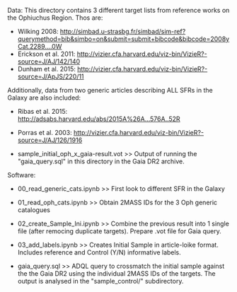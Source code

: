 Data:
This directory contains 3 different target lists from reference works on the Ophiuchus Region. Thos are:
* Wilking 2008: http://simbad.u-strasbg.fr/simbad/sim-ref?querymethod=bib&simbo=on&submit=submit+bibcode&bibcode=2008yCat.2289....0W
* Erickson et al. 2011: http://vizier.cfa.harvard.edu/viz-bin/VizieR?-source=J/AJ/142/140
* Dunham et al. 2015: http://vizier.cfa.harvard.edu/viz-bin/VizieR?-source=J/ApJS/220/11

Additionally, data from two generic articles describing ALL SFRs in the Galaxy are also included:
* Ribas et al. 2015: http://adsabs.harvard.edu/abs/2015A%26A...576A..52R
* Porras et al. 2003: http://vizier.cfa.harvard.edu/viz-bin/VizieR?-source=J/AJ/126/1916

* sample_initial_oph_x_gaia-result.vot >> Output of running the "gaia_query.sql" in this directory
in the Gaia DR2 archive.


Software:
* 00_read_generic_cats.ipynb  >>  First look to different SFR in the Galaxy
* 01_read_oph_cats.ipynb      >>  Obtain 2MASS IDs for the 3 Oph generic catalogues
* 02_create_Sample_Ini.ipynb  >>  Combine the previous result into 1 single file (after remocing duplicate targets). Prepare .vot file for Gaia query.
* 03_add_labels.ipynb         >>  Creates Initial Sample in article-loike format. Includes reference and Control (Y/N) informative labels.

* gaia_query.sql  >> ADQL query to crossmatch the initial sample against the the Gaia DR2 using the individual 2MASS IDs of the targets. The output is analysed in the "sample_control/" subdirectory.
